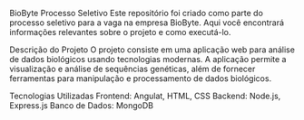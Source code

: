 BioByte Processo Seletivo
Este repositório foi criado como parte do processo seletivo para a vaga na empresa BioByte. Aqui você encontrará informações relevantes sobre o projeto e como executá-lo.

Descrição do Projeto
O projeto consiste em uma aplicação web para análise de dados biológicos usando tecnologias modernas. A aplicação permite a visualização e análise de sequências genéticas, além de fornecer ferramentas para manipulação e processamento de dados biológicos.

Tecnologias Utilizadas
Frontend: Angulat, HTML, CSS
Backend: Node.js, Express.js
Banco de Dados: MongoDB
